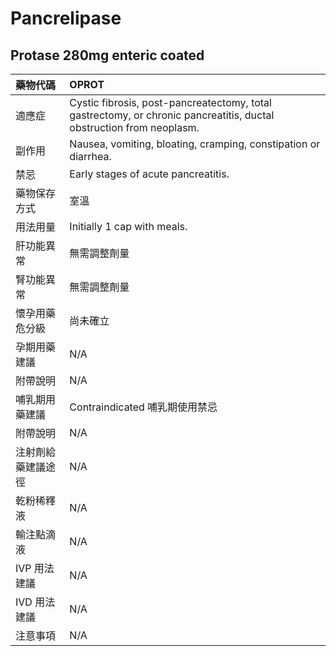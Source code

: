 # Pancrelipase

## Protase 280mg enteric coated

| 藥物代碼 | OPROT |
| :--- | :--- |
| 適應症 | Cystic fibrosis, post-pancreatectomy, total gastrectomy, or chronic pancreatitis, ductal obstruction from neoplasm. |
| 副作用 | Nausea, vomiting, bloating, cramping, constipation or diarrhea. |
| 禁忌 | Early stages of acute pancreatitis. |
| 藥物保存方式 | 室溫 |
| 用法用量 | Initially 1 cap with meals. |
| 肝功能異常 | 無需調整劑量 |
| 腎功能異常 | 無需調整劑量 |
| 懷孕用藥危分級 | 尚未確立 |
| 孕期用藥建議 | N/A |
| 附帶說明 | N/A |
| 哺乳期用藥建議 | Contraindicated 哺乳期使用禁忌 |
| 附帶說明 | N/A |
| 注射劑給藥建議途徑 | N/A |
| 乾粉稀釋液 | N/A |
| 輸注點滴液 | N/A |
| IVP 用法建議 | N/A |
| IVD 用法建議 | N/A |
| 注意事項 | N/A |

